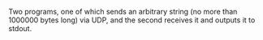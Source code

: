 Two programs, one of which sends an arbitrary string (no more than 1000000 bytes long) via UDP,
and the second receives it and outputs it to stdout.
